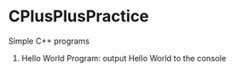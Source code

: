 # CPlusPlusPractice

Simple C++ programs 

1. Hello World Program: output Hello World to the console